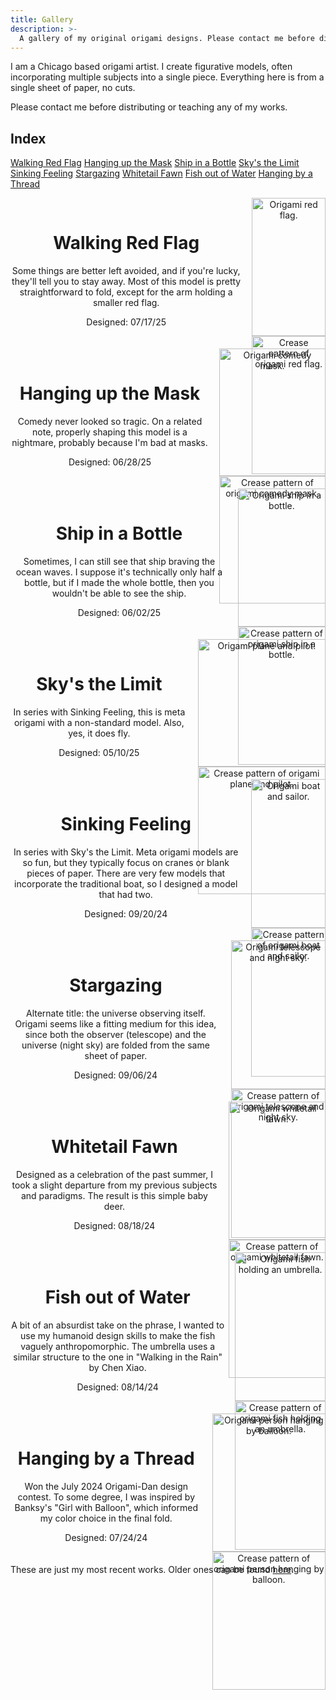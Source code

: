 ```yaml
---
title: Gallery
description: >-
  A gallery of my original origami designs. Please contact me before distributing or teaching these models.
---
```


<style>
.simple-wrapper {
    text-align: center!important;
    display: flex;
    /* align-items: center; Vertically center the content */
    margin-bottom: 20px; /* Space between text and image container */
}

/* Ensure the image container and images are responsive */
.image-container {
    display: flex;
    flex-wrap: wrap; /* Allows images to wrap if needed */
    max-width: 50%; /* Adjust this as needed */
    
}

.image-container img {
    width: 100%; /* Images take up full width of the container */
    height: auto;
}

.text-wrapper {
  margin-right: auto!important;
  margin-left: auto!important;
  margin-top: 1rem;
  padding-right: 1rem;
}

@media (max-width: 768px) {
    .simple-wrapper {
        flex-direction: column; /* Stack text and image container on smaller screens */
        align-items: flex-start; /* Align text and images to the left */
    }

    .image-container {
        max-width: 100%; /* Image container takes full width on smaller screens */
    }
}


</style>

I am a Chicago based origami artist. I create figurative models, often incorporating multiple subjects into a single piece. Everything here is from a single sheet of paper, no cuts.

Please contact me before distributing or teaching any of my works.

## Index

[Walking Red Flag](#walking-red-flag)
[Hanging up the Mask](#hanging-up-the-mask)
[Ship in a Bottle](#ship-in-a-bottle)
[Sky's the Limit](#skys-the-limit)
[Sinking Feeling](#sinking-feeling)
[Stargazing](#stargazing)
[Whitetail Fawn](#whitetail-fawn)
[Fish out of Water](#fish-out-of-water)
[Hanging by a Thread](#hanging-by-a-thread)

<div class="simple-wrapper">
  <div class="text-wrapper">
    <a id="walking-red-flag"></a>
    <h1>Walking Red Flag</h1>
    <p>Some things are better left avoided, and if you're lucky, they'll tell you to stay away. Most of this model is pretty straightforward to fold, except for the arm holding a smaller red flag.</p>
    <p>Designed: 07/17/25</p>
  </div>
  <div class="image-container">
  <img src="gallery/walking-red-flag.jpg" alt="Origami red flag."> 
  <img src="gallery/walking-red-flag-cp.png" alt="Crease pattern of origami red flag."> 
  </div>
</div>

<div class="simple-wrapper">
  <div class="text-wrapper">
    <a id="hanging-up-the-mask"></a>
    <h1>Hanging up the Mask</h1>
    <p>Comedy never looked so tragic. On a related note, properly shaping this model is a nightmare, probably because I'm bad at masks.</p>
    <p>Designed: 06/28/25</p>
  </div>
  <div class="image-container">
  <img src="gallery/hanging-up-the-mask.jpg" alt="Origami comedy mask."> 
  <img src="gallery/hanging-up-the-mask-cp.png" alt="Crease pattern of origami comedy mask."> 
  </div>
</div>

<div class="simple-wrapper">
  <div class="text-wrapper">
    <a id="ship-in-a-bottle"></a>
    <h1>Ship in a Bottle</h1>
    <p>Sometimes, I can still see that ship braving the ocean waves. I suppose it's technically only half a bottle, but if I made the whole bottle, then you wouldn't be able to see the ship.</p>
    <p>Designed: 06/02/25</p>
  </div>
  <div class="image-container">
  <img src="gallery/ship-in-a-bottle.jpg" alt="Origami ship in a bottle."> 
  <img src="gallery/ship-in-a-bottle-cp.png" alt="Crease pattern of origami ship in a bottle."> 
  </div>
</div>

<div class="simple-wrapper">
  <div class="text-wrapper">
    <a id="skys-the-limit"></a>
    <h1>Sky's the Limit</h1>
    <p>In series with Sinking Feeling, this is meta origami with a non-standard model. Also, yes, it does fly.</p>
    <p>Designed: 05/10/25</p>
  </div>
  <div class="image-container">
  <img src="gallery/skys-the-limit.jpg" alt="Origami plane and pilot."> 
  <img src="gallery/skys-the-limit-cp.png" alt="Crease pattern of origami plane and pilot."> 
  </div>
</div>

<div class="simple-wrapper">
  <div class="text-wrapper">
    <a id="sinking-feeling"></a>
    <h1>Sinking Feeling</h1>
    <p>In series with Sky's the Limit. Meta origami models are so fun, but they typically focus on cranes or blank pieces of paper. There are very few models that incorporate the traditional boat, so I designed a model that had two.</p>
    <p>Designed: 09/20/24</p>
  </div>
  <div class="image-container">
  <img src="gallery/sinking-feeling.jpg" alt="Origami boat and sailor."> 
  <img src="gallery/sinking-feeling-cp.png" alt="Crease pattern of origami boat and sailor."> 
  </div>
</div>

<div class="simple-wrapper">
  <div class="text-wrapper">
    <a id="stargazing"></a>
    <h1>Stargazing</h1>
    <p>Alternate title: the universe observing itself. Origami seems like a fitting medium for this idea, since both the observer (telescope) and the universe (night sky) are folded from the same sheet of paper.</p>
    <p>Designed: 09/06/24</p>
  </div>
  <div class="image-container">
  <img src="gallery/stargazing.jpg" alt="Origami telescope and night sky."> 
  <img src="gallery/stargazing-cp.png" alt="Crease pattern of origami telescope and night sky."> 
  </div>
</div>

<div class="simple-wrapper">
  <div class="text-wrapper">
    <a id="whitetail-fawn"></a>
    <h1>Whitetail Fawn</h1>
    <p>Designed as a celebration of the past summer, I took a slight departure from my previous subjects and paradigms. The result is this simple baby deer.</p>
    <p>Designed: 08/18/24</p>
  </div>
  <div class="image-container">
  <img src="gallery/fawn.jpg" alt="Origami whitetail fawn."> 
  <img src="gallery/fawn-cp.png" alt="Crease pattern of origami whitetail fawn."> 
  </div>
</div>

<div class="simple-wrapper">
  <div class="text-wrapper">
    <a id="fish-out-of-water"></a>
    <h1>Fish out of Water</h1>
    <p>A bit of an absurdist take on the phrase, I wanted to use my humanoid design skills to make the fish vaguely anthropomorphic. The umbrella uses a similar structure to the one in "Walking in the Rain" by Chen Xiao.</p>
    <p>Designed: 08/14/24</p>
  </div>
  <div class="image-container">
  <img src="gallery/fish-out-of-water.jpg" alt="Origami fish holding an umbrella."> 
  <img src="gallery/fish-out-of-water-cp.png" alt="Crease pattern of origami fish holding an umbrella."> 
  </div>
</div>

<div class="simple-wrapper">
  <div class="text-wrapper">
    <a id="hanging-by-a-thread"></a>
    <h1>Hanging by a Thread</h1>
    <p>Won the July 2024 Origami-Dan design contest. To some degree, I was inspired by Banksy's "Girl with Balloon", which informed my color choice in the final fold.</p>
    <p>Designed: 07/24/24</p>
  </div>
  <div class="image-container">
  <img src="gallery/hanging-by-a-thread.jpg" alt="Origami person hanging by balloon."> 
  <img src="gallery/hanging-by-a-thread-cp.png" alt="Crease pattern of origami person hanging by balloon."> 
  </div>
</div>

These are just my most recent works. Older ones can be found [here](/projects/gallery-ext/).